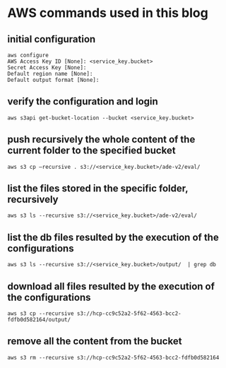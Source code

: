 # AWS commands used in this blog

## initial configuration
```
aws configure
AWS Access Key ID [None]: <service_key.bucket>
Secret Access Key [None]: 
Default region name [None]:  
Default output format [None]:
```
## verify the configuration and login
```
aws s3api get-bucket-location --bucket <service_key.bucket>
```

## push recursively the whole content of the current folder to the specified bucket
```
aws s3 cp –recursive . s3://<service_key.bucket>/ade-v2/eval/
```

## list the files stored in the specific folder, recursively
```
aws s3 ls --recursive s3://<service_key.bucket>/ade-v2/eval/
```

## list the db files resulted by the execution of the configurations
```
aws s3 ls --recursive s3://<service_key.bucket>/output/  | grep db
```

## download all files resulted by the execution of the configurations
```
aws s3 cp --recursive s3://hcp-cc9c52a2-5f62-4563-bcc2-fdfb0d582164/output/
```

## remove all the content from the bucket
```
aws s3 rm --recursive s3://hcp-cc9c52a2-5f62-4563-bcc2-fdfb0d582164
```
